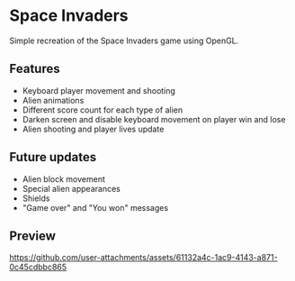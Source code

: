 # Space Invaders
Simple recreation of the Space Invaders game using OpenGL.

## Features
- Keyboard player movement and shooting
- Alien animations
- Different score count for each type of alien
- Darken screen and disable keyboard movement on player win and lose
- Alien shooting and player lives update

## Future updates
- Alien block movement
- Special alien appearances
- Shields
- "Game over" and "You won" messages

## Preview
https://github.com/user-attachments/assets/61132a4c-1ac9-4143-a871-0c45cdbbc865

